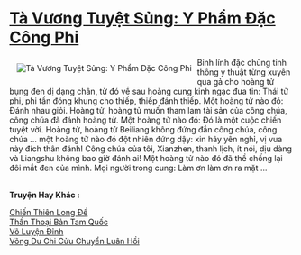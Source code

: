 <a href="https://truyenwiki.net/ta-vuong-tuyet-sung-y-pham-dac-cong-phi.35889/" title="Tà Vương Tuyệt Sủng: Y Phẩm Đặc Công Phi"><h1>Tà Vương Tuyệt Sủng: Y Phẩm Đặc Công Phi</h1></a><div style="display:table"><img align="right" style="float: left; padding: 10px;" src="https://truyenwiki.net/a/img/str/src/35889.jpg" alt="Tà Vương Tuyệt Sủng: Y Phẩm Đặc Công Phi">Binh lính đặc chủng tinh thông y thuật từng xuyên qua gả cho hoàng tử bụng đen dị dạng chân, từ đó về sau hoàng cung kinh ngạc đưa tin: Thái tử phi, phi tần đóng khung cho thiếp, thiếp đánh thiếp. Một hoàng tử nào đó: Đánh nhau giỏi. Hoàng tử, hoàng tử muốn tham lam tài sản của công chúa, công chúa đã đánh hoàng tử. Một hoàng tử nào đó: Đó là một cuộc chiến tuyệt vời. Hoàng tử, hoàng tử Beiliang không đứng đắn công chúa, công chúa ... một hoàng tử nào đó đột nhiên đứng dậy: xin hãy yên nghỉ, vị vua này đích thân đánh! Công chúa của tôi, Xianzhen, thanh lịch, ít nói, dịu dàng và Liangshu không bao giờ đánh ai! Một hoàng tử nào đó đã thề chống lại đôi mắt đen của mình. Mọi người trong cung: Làm ơn làm ơn ra mặt ...</div><p><br><b>Truyện Hay Khác :</b></p><a href="https://truyenwiki.net/chien-thien-long-de.36745/" alt="Chiến Thiên Long Đế">Chiến Thiên Long Đế</a><br/><a href="https://github.com/nownovels/topcv/tree/master/truyenhay/35277" alt="Thần Thoại Bản Tam Quốc">Thần Thoại Bản Tam Quốc</a><br/><a href="https://sangtacviet.wordpress.com/2020/10/22/vo-luyen-dinh/" alt="Võ Luyện Đỉnh">Võ Luyện Đỉnh</a><br/><a href="https://github.com/nownovels/topcv/tree/master/truyenhay/35531" alt="Võng Du Chi Cửu Chuyển Luân Hồi">Võng Du Chi Cửu Chuyển Luân Hồi</a><br/>